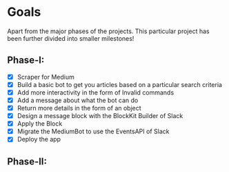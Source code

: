 # Goals

Apart from the major phases of the projects.
This particular project has been further divided into smaller milestones!

## Phase-I:

- [x] Scraper for Medium
- [x] Build a basic bot to get you articles based on a particular search criteria
- [x] Add more interactivity in the form of Invalid commands
- [x] Add a message about what the bot can do
- [x] Return more details in the form of an object
- [x] Design a message block with the BlockKit Builder of Slack
- [x] Apply the Block
- [x] Migrate the MediumBot to use the EventsAPI of Slack
- [x] Deploy the app

## Phase-II:
